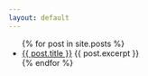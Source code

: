 ```yaml
---
layout: default
---
```

<ul>
  {% for post in site.posts %}
    <li>
      <a href="/software-craftsmanship-north-site{{ post.url }}">{{ post.title }}</a>
      {{ post.excerpt }}
    </li>
  {% endfor %}
</ul>
